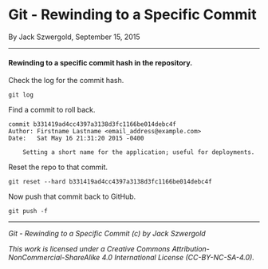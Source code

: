 # Git - Rewinding to a Specific Commit

By Jack Szwergold, September 15, 2015

***

#### Rewinding to a specific commit hash in the repository.

Check the log for the commit hash.

    git log

Find a commit to roll back.

	commit b331419ad4cc4397a3138d3fc1166be014debc4f
	Author: Firstname Lastname <email_address@example.com>
	Date:   Sat May 16 21:31:20 2015 -0400
	
	    Setting a short name for the application; useful for deployments.

Reset the repo to that commit.

    git reset --hard b331419ad4cc4397a3138d3fc1166be014debc4f

Now push that commit back to GitHub.

    git push -f

***

*Git - Rewinding to a Specific Commit (c) by Jack Szwergold*

*This work is licensed under a Creative Commons Attribution-NonCommercial-ShareAlike 4.0 International License (CC-BY-NC-SA-4.0).*
